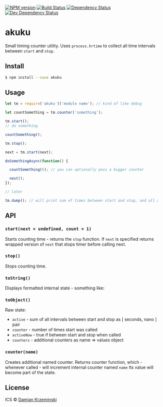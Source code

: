 [![NPM version][npm-image]][npm-url]
[![Build Status][travis-image]][travis-url]
[![Dependency Status][deps-image]][deps-url]
[![Dev Dependency Status][deps-dev-image]][deps-dev-url]

# akuku

Small timing counter utility.
Uses `process.hrtime` to collect all time intervals between `start` and `stop`.

## Install

```sh
$ npm install --save akuku
```

## Usage

```js
let tm = require('akuku')('module name'); // kind of like debug

let countSomething = tm.counter('something');

tm.start();
// do something

countSomething();

tm.stop();

next = tm.start(next);

doSomethingAsync(function() {

  countSomething(5); // you can optionally pass a bigger counter

  next();
});

// later

tm.dump(); // will print sum of times between start and stop, and all associated counters
```


## API

### `start(next = undefined, count = 1)`

Starts counting time - returns the `stop` function. If `next` is specified returns wrapped version of `next` that
stops timer before calling next.

### `stop()`

Stops counting time.

### `toString()`

Displays formatted internal state - something like:


### `toObject()`

Raw state:

- `active` - sum of all intervals between start and stop as [ seconds, nano ] pair
- `counter` - number of times start was called
- `activeNow` - true if between start and stop when called
- `counters` - additional counters as name => values object

### `counter(name)`

Creates additional named counter.
Returns counter function, which - whenever called - will increment internal counter named `name`
Its value will become part of the state.


## License

ICS © [Damian Krzeminski](https://pirxpilot.me)

[npm-image]: https://img.shields.io/npm/v/akuku.svg
[npm-url]: https://npmjs.org/package/akuku

[travis-url]: https://travis-ci.org/pirxpilot/akuku
[travis-image]: https://img.shields.io/travis/pirxpilot/akuku.svg

[deps-image]: https://img.shields.io/david/pirxpilot/akuku.svg
[deps-url]: https://david-dm.org/pirxpilot/akuku

[deps-dev-image]: https://img.shields.io/david/dev/pirxpilot/akuku.svg
[deps-dev-url]: https://david-dm.org/pirxpilot/akuku?type=dev
